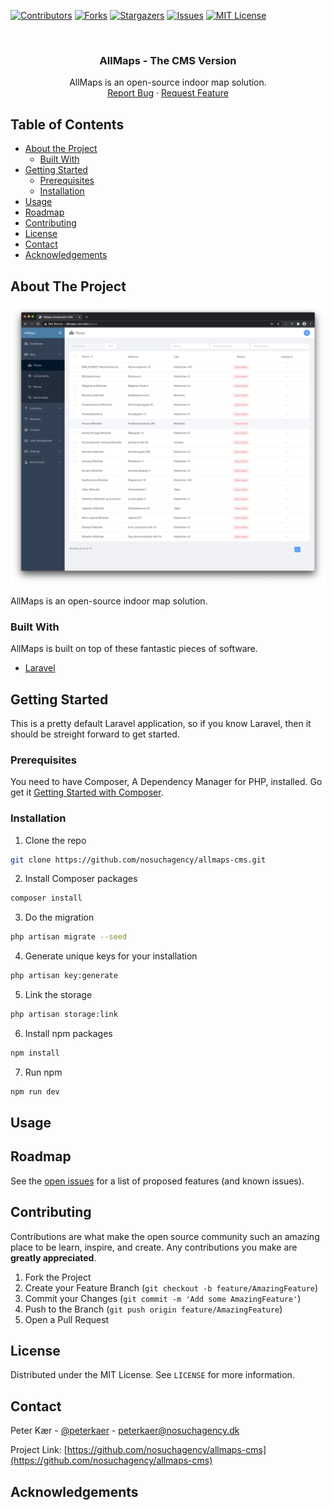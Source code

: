 [![Contributors][contributors-shield]][contributors-url]
[![Forks][forks-shield]][forks-url]
[![Stargazers][stars-shield]][stars-url]
[![Issues][issues-shield]][issues-url]
[![MIT License][license-shield]][license-url]

<br />
<p align="center">
  <h3 align="center">AllMaps - The CMS Version</h3>

  <p align="center">
    AllMaps is an open-source indoor map solution.
    <br />
    <a href="https://github.com/nosuchagency/allmaps-cms/issues">Report Bug</a>
    ·
    <a href="https://github.com/nosuchagency/allmaps-cms/issues">Request Feature</a>
  </p>
</p>

<!-- TABLE OF CONTENTS -->
## Table of Contents

* [About the Project](#about-the-project)
  * [Built With](#built-with)
* [Getting Started](#getting-started)
  * [Prerequisites](#prerequisites)
  * [Installation](#installation)
* [Usage](#usage)
* [Roadmap](#roadmap)
* [Contributing](#contributing)
* [License](#license)
* [Contact](#contact)
* [Acknowledgements](#acknowledgements)

<!-- ABOUT THE PROJECT -->
## About The Project

![AllMaps Screenshot][product-screenshot-one]

AllMaps is an open-source indoor map solution.

### Built With
AllMaps is built on top of these fantastic pieces of software.

* [Laravel](https://laravel.com)

<!-- GETTING STARTED -->
## Getting Started

This is a pretty default Laravel application, so if you know Laravel, then it should be streight forward to get started.

### Prerequisites

You need to have Composer, A Dependency Manager for PHP, installed. Go get it <a href="https://getcomposer.org/doc/00-intro.md">Getting Started with Composer</a>.

### Installation

1) Clone the repo

```sh
git clone https://github.com/nosuchagency/allmaps-cms.git
```

2) Install Composer packages

```sh
composer install
```

3) Do the migration

```sh
php artisan migrate --seed
```

4) Generate unique keys for your installation

```sh
php artisan key:generate
```

5) Link the storage

```sh
php artisan storage:link
```

6) Install npm packages

```sh
npm install
```

7) Run npm

```sh
npm run dev
```


<!-- USAGE EXAMPLES -->
## Usage

<!-- ROADMAP -->
## Roadmap

See the [open issues](https://github.com/nosuchagency/allmaps-cms/issues) for a list of proposed features (and known issues).


<!-- CONTRIBUTING -->
## Contributing

Contributions are what make the open source community such an amazing place to be learn, inspire, and create. Any contributions you make are **greatly appreciated**.

1. Fork the Project
2. Create your Feature Branch (`git checkout -b feature/AmazingFeature`)
3. Commit your Changes (`git commit -m 'Add some AmazingFeature'`)
4. Push to the Branch (`git push origin feature/AmazingFeature`)
5. Open a Pull Request

<!-- LICENSE -->
## License

Distributed under the MIT License. See `LICENSE` for more information.

<!-- CONTACT -->
## Contact

Peter Kær - [@peterkaer](https://twitter.com/peterkaer) - peterkaer@nosuchagency.dk

Project Link: [https://github.com/nosuchagency/allmaps-cms](https://github.com/nosuchagency/allmaps-cms)


<!-- ACKNOWLEDGEMENTS -->
## Acknowledgements

<!-- MARKDOWN LINKS & IMAGES -->
<!-- https://www.markdownguide.org/basic-syntax/#reference-style-links -->
[contributors-shield]: https://img.shields.io/github/contributors/nosuchagency/allmaps-cms.svg?style=flat-square
[contributors-url]: https://github.com/nosuchagency/allmaps-cms/graphs/contributors

[forks-shield]: https://img.shields.io/github/forks/nosuchagency/allmaps-cms.svg?style=flat-square
[forks-url]: https://github.com/nosuchagency/allmaps-cms/network/members

[stars-shield]: https://img.shields.io/github/stars/nosuchagency/allmaps-cms.svg?style=flat-square
[stars-url]: https://github.com/nosuchagency/allmaps-cms/stargazers

[issues-shield]: https://img.shields.io/github/issues/nosuchagency/allmaps-cms.svg?style=flat-square
[issues-url]: https://github.com/nosuchagency/allmaps-cms/issues

[license-shield]: https://img.shields.io/github/license/nosuchagency/allmaps-cms.svg?style=flat-square
[license-url]: https://github.com/nosuchagency/allmaps-cms/blob/master/LICENSE.txt

[product-screenshot-one]: readme/allmaps-screenshot-1.png
